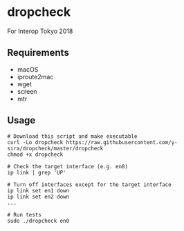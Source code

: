 # dropcheck

For Interop Tokyo 2018


## Requirements

- macOS
- iproute2mac
- wget
- screen
- mtr


## Usage

```
# Download this script and make executable
curl -Lo dropcheck https://raw.githubusercontent.com/y-sira/dropcheck/master/dropcheck
chmod +x dropcheck

# Check the target interface (e.g. en0)
ip link | grep 'UP'

# Turn off interfaces except for the target interface
ip link set en1 down
ip link set en2 down
...

# Run tests
sudo ./dropcheck en0
```
